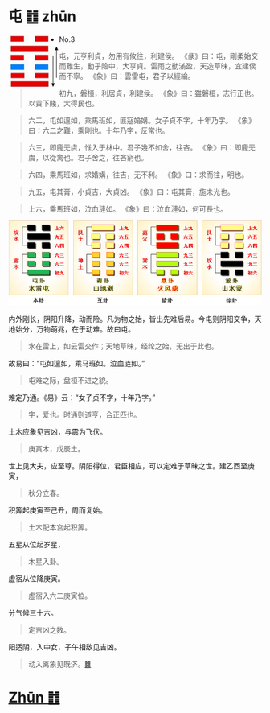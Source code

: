 # 屯 ䷂ zhūn

<img src="shapes/03.10.png" width="101" alt="屯" align="left">

- No.3

> 屯，元亨利貞，勿用有攸往，利建侯。
>《彖》曰：屯，剛柔始交而難生，動乎險中，大亨貞。雷雨之動滿盈，天造草昧，宜建侯而不寧。
>《象》曰：雲雷屯，君子以經綸。

> 初九，磐桓，利居貞，利建侯。
>《象》曰：雖磐桓，志行正也。以貴下賤，大得民也。

> 六二，屯如邅如，乘馬班如，匪寇婚媾。女子貞不字，十年乃字。
>《象》曰：六二之難，乘剛也。十年乃字，反常也。

> 六三，即鹿无虞，惟入于林中。君子幾不如舍，往吝。
>《象》曰：即鹿无虞，以從禽也。君子舍之，往吝窮也。

> 六四，乘馬班如，求婚媾，往吉，无不利。
>《象》曰：求而往，明也。

> 九五，屯其膏，小貞吉，大貞凶。
>《象》曰：屯其膏，施未光也。

> 上六，乘馬班如，泣血漣如。
>《象》曰：泣血漣如，何可長也。

<img src="shapes/03.11.png"/>

内外刚长，阴阳升降，动而险。凡为物之始，皆出先难后易。今屯则阴阳交争，天地始分，万物萌兆，在于动难。故曰屯。
> 水在雷上，如云雷交作；天地草昧，经纶之始，无出于此也。

故易曰：“屯如邅如，乘马班如。泣血涟如。”
> 屯难之际，盘桓不进之貌。

难定乃通。《易》云：“女子贞不字，十年乃字。”
> 字，爱也。时通则道亨，合正匹也。

土木应象见吉凶，与震为飞伏。
> 庚寅木，戊辰土。

世上见大夫，应至尊。阴阳得位，君臣相应，可以定难于草昧之世。建乙酉至庚寅，
> 秋分立春。

积筭起庚寅至己丑，周而复始。
> 土木配本宫起积筭。

五星从位起岁星，
> 木星入卦。

虚宿从位降庚寅。
> 虚宿入六二庚寅位。

分气候三十六。
> 定吉凶之数。

阳适阴，入中女，子午相敌见吉凶。
> 动入离象见既济。[䷾](e697a2e6b58ejiji_cn.md)

# [Zhūn ䷂](e5b1afzhun.md)
